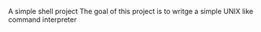 A simple shell project
The goal of this project is to writge a simple UNIX like command interpreter
